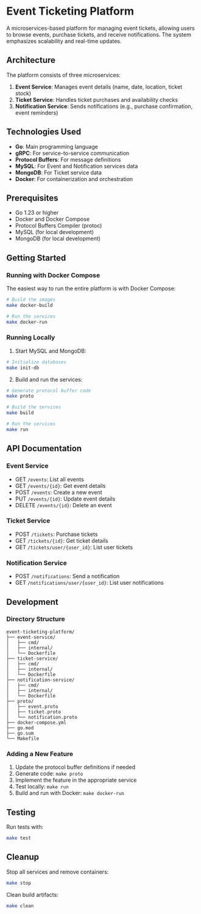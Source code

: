 # Event Ticketing Platform

A microservices-based platform for managing event tickets, allowing users to browse events, purchase tickets, and receive notifications. The system emphasizes scalability and real-time updates.

## Architecture

The platform consists of three microservices:

1. **Event Service**: Manages event details (name, date, location, ticket stock)
2. **Ticket Service**: Handles ticket purchases and availability checks
3. **Notification Service**: Sends notifications (e.g., purchase confirmation, event reminders)

## Technologies Used

- **Go**: Main programming language
- **gRPC**: For service-to-service communication
- **Protocol Buffers**: For message definitions
- **MySQL**: For Event and Notification services data
- **MongoDB**: For Ticket service data
- **Docker**: For containerization and orchestration

## Prerequisites

- Go 1.23 or higher
- Docker and Docker Compose
- Protocol Buffers Compiler (protoc)
- MySQL (for local development)
- MongoDB (for local development)

## Getting Started

### Running with Docker Compose

The easiest way to run the entire platform is with Docker Compose:

```bash
# Build the images
make docker-build

# Run the services
make docker-run
```

### Running Locally

1. Start MySQL and MongoDB:

```bash
# Initialize databases
make init-db
```

2. Build and run the services:

```bash
# Generate protocol buffer code
make proto

# Build the services
make build

# Run the services
make run
```

## API Documentation

### Event Service

- GET `/events`: List all events
- GET `/events/{id}`: Get event details
- POST `/events`: Create a new event
- PUT `/events/{id}`: Update event details
- DELETE `/events/{id}`: Delete an event

### Ticket Service

- POST `/tickets`: Purchase tickets
- GET `/tickets/{id}`: Get ticket details
- GET `/tickets/user/{user_id}`: List user tickets

### Notification Service

- POST `/notifications`: Send a notification
- GET `/notifications/user/{user_id}`: List user notifications

## Development

### Directory Structure

```
event-ticketing-platform/
├── event-service/
│   ├── cmd/
│   ├── internal/
│   └── Dockerfile
├── ticket-service/
│   ├── cmd/
│   ├── internal/
│   └── Dockerfile
├── notification-service/
│   ├── cmd/
│   ├── internal/
│   └── Dockerfile
├── proto/
│   ├── event.proto
│   ├── ticket.proto
│   └── notification.proto
├── docker-compose.yml
├── go.mod
├── go.sum
└── Makefile
```

### Adding a New Feature

1. Update the protocol buffer definitions if needed
2. Generate code: `make proto`
3. Implement the feature in the appropriate service
4. Test locally: `make run`
5. Build and run with Docker: `make docker-run`

## Testing

Run tests with:

```bash
make test
```

## Cleanup

Stop all services and remove containers:

```bash
make stop
```

Clean build artifacts:

```bash
make clean
```